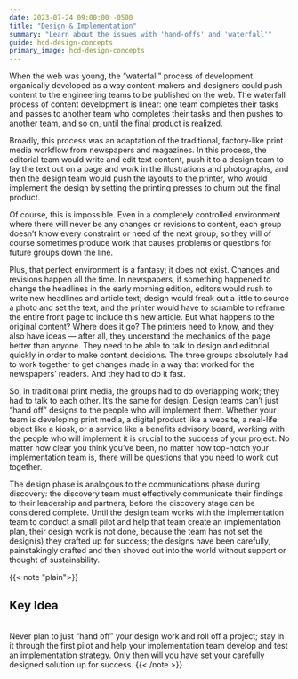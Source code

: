 ```yaml
---
date: 2023-07-24 09:00:00 -0500
title: "Design & Implementation"
summary: "Learn about the issues with 'hand-offs' and 'waterfall'"
guide: hcd-design-concepts
primary_image: hcd-design-concepts
---
```


When the web was young, the “waterfall” process of development organically developed as a way content-makers and designers could push content to the engineering teams to be published on the web. The waterfall process of content development is linear: one team completes their tasks and passes to another team who completes their tasks and then pushes to another team, and so on, until the final product is realized.

Broadly, this process was an adaptation of the traditional, factory-like print media workflow from newspapers and magazines. In this process, the editorial team would write and edit text content, push it to a design team to lay the text out on a page and work in the illustrations and photographs, and then the design team would push the layouts to the printer, who would implement the design by setting the printing presses to churn out the final product.

Of course, this is impossible. Even in a completely controlled environment where there will never be any changes or revisions to content, each group doesn’t know every constraint or need of the next group, so they will of course sometimes produce work that causes problems or questions for future groups down the line.

Plus, that perfect environment is a fantasy; it does not exist. Changes and revisions happen all the time. In newspapers, if something happened to change the headlines in the early morning edition, editors would rush to write new headlines and article text; design would freak out a little to source a photo and set the text, and the printer would have to scramble to reframe the entire front page to include this new article. But what happens to the original content? Where does it go? The printers need to know, and they also have ideas ­— after all, they understand the mechanics of the page better than anyone. They need to be able to talk to design and editorial quickly in order to make content decisions. The three groups absolutely had to work together to get changes made in a way that worked for the newspapers’ readers. And they had to do it fast.

So, in traditional print media, the groups had to do overlapping work; they had to talk to each other. It’s the same for design. Design teams can’t just “hand off” designs to the people who will implement them. Whether your team is developing print media, a digital product like a website, a real-life object like a kiosk, or a service like a benefits advisory board, working with the people who will implement it is crucial to the success of your project. No matter how clear you think you’ve been, no matter how top-notch your implementation team is, there will be questions that you need to work out together.

The design phase is analogous to the communications phase during discovery: the discovery team must effectively communicate their findings to their leadership and partners, before the discovery stage can be considered complete. Until the design team works with the implementation team to conduct a small pilot and help that team create an implementation plan, their design work is not done, because the team has not set the design(s) they crafted up for success; the designs have been carefully, painstakingly crafted and then shoved out into the world without support or thought of sustainability.

{{< note "plain">}}
## Key Idea
<br/>
Never plan to just “hand off” your design work and roll off a project; stay in it through the first pilot and help your implementation team develop and test an implementation strategy. Only then will you have set your carefully designed solution up for success.
{{< /note >}}